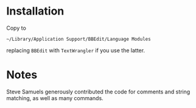 # Installation

Copy to 

```
~/Library/Application Support/BBEdit/Language Modules
```

replacing `BBEdit` with `TextWrangler` if you use the latter.

# Notes

Steve Samuels generously contributed the code for comments and string matching, as well as many commands.

